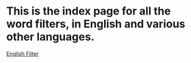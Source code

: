 # This is the index page for all the word filters, in English and various other languages.

[English Filter](http://pgcreators.kensonplays.com/Family-Friendly-Content-Creators-And-Handbook/WordFilters/English.txt)  
